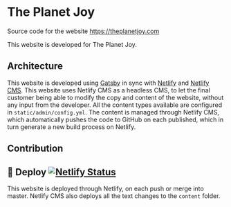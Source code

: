 # The Planet Joy
Source code for the website https://theplanetjoy.com

This website is developed for The Planet Joy.

## Architecture
This website is developed using [Gatsby](https://www.gatsbyjs.org/) in sync with [Netlify](https://www.netlify.com) and [Netlify CMS](https://www.netlifycms.org/).
This website uses Netlify CMS as a headless CMS, to let the final customer being able to modify the copy and content of the website, without any input from the developer. All the content types available are configured in `static/admin/config.yml`. The content is managed through Netlify CMS, which automatically pushes the code to GitHub on each published, which in turn generate a new build process on Netlify.

## Contribution

## 💫 Deploy [![Netlify Status](https://api.netlify.com/api/v1/badges/111f8a0a-92dc-4e53-b72d-066b9bcc9de3/deploy-status)](https://app.netlify.com/sites/sharp-kepler-744b66/deploys)
This website is deployed through Netlify, on each push or merge into master. Netlify CMS also deploys all the text changes to the `content` folder.
